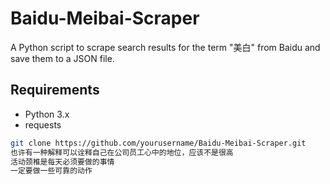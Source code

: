 # Baidu-Meibai-Scraper

A Python script to scrape search results for the term "美白" from Baidu and save them to a JSON file.

## Requirements

- Python 3.x
- requests

```bash
git clone https://github.com/yourusername/Baidu-Meibai-Scraper.git
也许有一种解释可以诠释自己在公司员工心中的地位，应该不是很高
活动颈椎是每天必须要做的事情
一定要做一些可靠的动作
